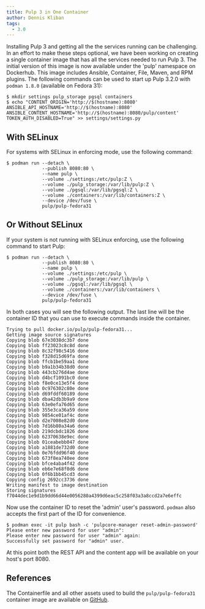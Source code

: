 ```yaml
---
title: Pulp 3 in One Container
author: Dennis Kliban
tags:
  - 3.0
---
```

Installing Pulp 3 and getting all the the services running can be challenging. In an effort to make
these steps optional, we have been working on creating a single container image that has all the
services needed to run Pulp 3. The initial version of this image is now available under the 'pulp'
namespace on Dockerhub. This image includes Ansible, Container, File, Maven, and RPM plugins. The
following commands can be used to start up Pulp 3.2.0 with `podman 1.8.0` (available on Fedora 31):

```
$ mkdir settings pulp_storage pgsql containers
$ echo "CONTENT_ORIGIN='http://$(hostname):8080'
ANSIBLE_API_HOSTNAME='http://$(hostname):8080'
ANSIBLE_CONTENT_HOSTNAME='http://$(hostname):8080/pulp/content'
TOKEN_AUTH_DISABLED=True" >> settings/settings.py
```

## With SELinux

For systems with SELinux in enforcing mode, use the following command:

```
$ podman run --detach \
             --publish 8080:80 \
             --name pulp \
             --volume ./settings:/etc/pulp:Z \
             --volume ./pulp_storage:/var/lib/pulp:Z \
             --volume ./pgsql:/var/lib/pgsql:Z \
             --volume ./containers:/var/lib/containers:Z \
             --device /dev/fuse \
             pulp/pulp-fedora31
```

## Or Without SELinux

If your system is not running with SELinux enforcing, use the following command to start Pulp:

```
$ podman run --detach \
             --publish 8080:80 \
             --name pulp \
             --volume ./settings:/etc/pulp \
             --volume ./pulp_storage:/var/lib/pulp \
             --volume ./pgsql:/var/lib/pgsql \
             --volume ./containers:/var/lib/containers \
             --device /dev/fuse \
             pulp/pulp-fedora31
```

In both cases you will see the following output. The last line will be the container ID that you
can use to execute commands inside the container.

```
Trying to pull docker.io/pulp/pulp-fedora31...
Getting image source signatures
Copying blob 67e3038dc3b7 done
Copying blob ff23023c8c8d done
Copying blob 8c32f98c5416 done
Copying blob f328d15d69fa done
Copying blob ffcb1be59aa1 done
Copying blob b9a1b34b38d0 done
Copying blob 443cb276d4ae done
Copying blob d4bcf1091bc0 done
Copying blob f8e0ce13e5f4 done
Copying blob 0c976302c80e done
Copying blob d69fddf60189 done
Copying blob dba42db3b9a9 done
Copying blob 63e0efa76d65 done
Copying blob 355e3ca36a59 done
Copying blob 9854ce01af4c done
Copying blob d2e7008e82d0 done
Copying blob 7d16b80a34a6 done
Copying blob 219dcbdc1826 done
Copying blob 62370638e9ec done
Copying blob 01ceabebb047 done
Copying blob a1881de732d0 done
Copying blob 0e76fdd96f40 done
Copying blob 673f8ea740ee done
Copying blob bfce4aba4f42 done
Copying blob eb6e7e68f0d6 done
Copying blob 0f6b1bb45cd3 done
Copying config 2692cc3736 done
Writing manifest to image destination
Storing signatures
f7044dec1e9d1b9dd66d44e0056280a4399d6eac5c258f03a3a8ccd2a7e6effc
```

Now use the container ID to reset the 'admin' user's password. `podman` also accepts the first part
of the ID for convenience.

```
$ podman exec -it pulp bash -c 'pulpcore-manager reset-admin-password'
Please enter new password for user "admin": 
Please enter new password for user "admin" again: 
Successfully set password for "admin" user.
```

At this point both the REST API and the content app will be available on your host's port 8080.

## References

The Containerfile and all other assets used to build the `pulp/pulp-fedora31` container image
are available on [GitHub](https://github.com/pulp/pulp-fedora31).
